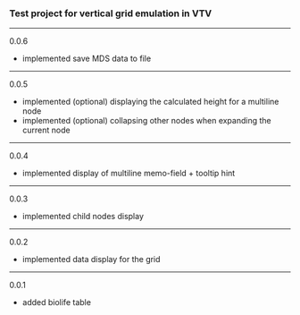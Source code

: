 ### Test project for vertical grid emulation in VTV

--------
0.0.6
- implemented save MDS data to file

--------
0.0.5
- implemented (optional) displaying the calculated height for a multiline node
- implemented (optional) collapsing other nodes when expanding the current node

--------
0.0.4
- implemented display of multiline memo-field + tooltip hint

--------
0.0.3
- implemented child nodes display

--------
0.0.2
- implemented data display for the grid

--------
0.0.1
- added biolife table